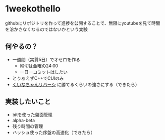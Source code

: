# 1weekothello
githubにリポジトリを作って進捗を公開することで、無限にyoutubeを見て時間を溶かさなくなるのではないかという実験
## 何やるの？
- 一週間（実質5日）でオセロを作る
    - 締切は金曜の24:00
    - 一日一コミットはしたい
- とりあえずC++でCUIのみ
- [くいなちゃんリバーシ](http://kuina.ch/board_games/play) に勝てるくらいの強さにする（できたら）
## 実装したいこと
- bitを使った盤面管理
- alpha-beta
- 残り時間の管理
- ハッシュ使った序盤の高速化（できたら）
